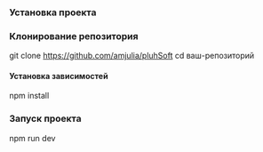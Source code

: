 ### Установка проекта

### Клонирование репозитория 
git clone https://github.com/amjulia/pluhSoft cd ваш-репозиторий

#### Установка зависимостей 
npm install

### Запуск проекта 
npm run dev
